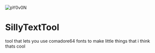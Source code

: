 ![pY0v0N](https://user-images.githubusercontent.com/111040151/184268676-499849cc-2516-410b-a872-af5bf7415e8c.png)
# SillyTextTool
 tool that lets you use comadore64 fonts to make little things that i think thats cool

